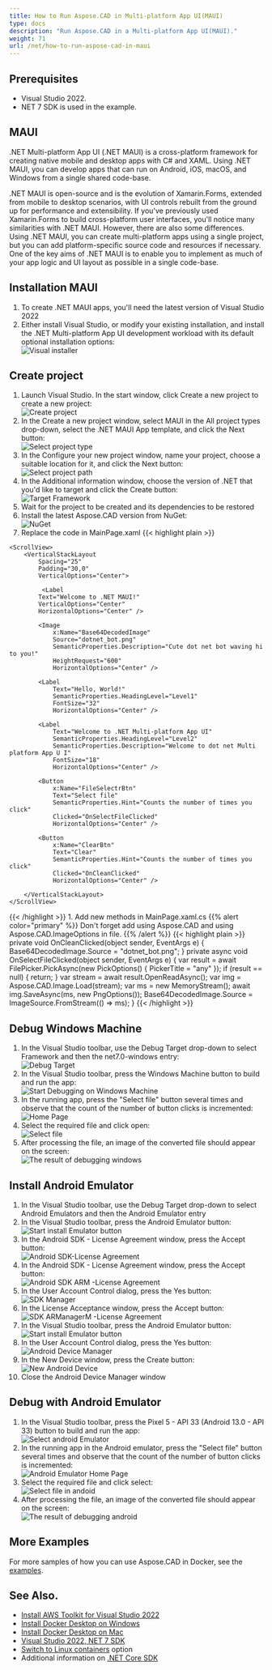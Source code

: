 ```yaml
---
title: How to Run Aspose.CAD in Multi-platform App UI(MAUI)
type: docs
description: "Run Aspose.CAD in a Multi-platform App UI(MAUI)."
weight: 71
url: /net/how-to-run-aspose-cad-in-maui
---
```


## Prerequisites
- Visual Studio 2022.
- NET 7 SDK is used in the example.


## MAUI

.NET Multi-platform App UI (.NET MAUI) is a cross-platform framework for creating native mobile and desktop apps with C# and XAML.
Using .NET MAUI, you can develop apps that can run on Android, iOS, macOS, and Windows from a single shared code-base.

.NET MAUI is open-source and is the evolution of Xamarin.Forms, extended from mobile to desktop scenarios, with UI controls rebuilt from the ground up for performance and extensibility.
If you've previously used Xamarin.Forms to build cross-platform user interfaces, you'll notice many similarities with .NET MAUI.
However, there are also some differences.
Using .NET MAUI, you can create multi-platform apps using a single project, but you can add platform-specific source code and resources if necessary.
One of the key aims of .NET MAUI is to enable you to implement as much of your app logic and UI layout as possible in a single code-base.


## Installation MAUI

1. To create .NET MAUI apps, you'll need the latest version of Visual Studio 2022
1. Either install Visual Studio, or modify your existing installation, and install the .NET Multi-platform App UI development workload with its default optional installation options:<br>
![Visual installer](visual-installer.png)


## Create project

1. Launch Visual Studio. In the start window, click Create a new project to create a new project:<br>
![Create project](create-project.png)<br>
1. In the Create a new project window, select MAUI in the All project types drop-down, select the .NET MAUI App template, and click the Next button:<br>
![Select project type](select-project.png)<br>
1. In the Configure your new project window, name your project, choose a suitable location for it, and click the Next button:<br>
![Select project path](select-project-path.png)<br>
1. In the Additional information window, choose the version of .NET that you'd like to target and click the Create button:<br>
![Target Framework](select-framework.png)<br>
1. Wait for the project to be created and its dependencies to be restored
1. Install the latest Aspose.CAD version from NuGet:<br>
![NuGet](nuget.png)<br>
1. Replace the code in MainPage.xaml
{{< highlight plain >}}
<?xml version="1.0" encoding="utf-8" ?>
<ContentPage xmlns="http://schemas.microsoft.com/dotnet/2021/maui"
             xmlns:x="http://schemas.microsoft.com/winfx/2009/xaml"
             x:Class="MauiApp1.MainPage">

    <ScrollView>
        <VerticalStackLayout
            Spacing="25"
            Padding="30,0"
            VerticalOptions="Center">

             <Label 
            Text="Welcome to .NET MAUI!"
            VerticalOptions="Center" 
            HorizontalOptions="Center" />

            <Image
                x:Name="Base64DecodedImage"
                Source="dotnet_bot.png"
                SemanticProperties.Description="Cute dot net bot waving hi to you!"
                HeightRequest="600"
                HorizontalOptions="Center" />

            <Label
                Text="Hello, World!"
                SemanticProperties.HeadingLevel="Level1"
                FontSize="32"
                HorizontalOptions="Center" />

            <Label
                Text="Welcome to .NET Multi-platform App UI"
                SemanticProperties.HeadingLevel="Level2"
                SemanticProperties.Description="Welcome to dot net Multi platform App U I"
                FontSize="18"
                HorizontalOptions="Center" />

            <Button
                x:Name="FileSelectrBtn"
                Text="Select file"
                SemanticProperties.Hint="Counts the number of times you click"
                Clicked="OnSelectFileClicked"
                HorizontalOptions="Center" />

            <Button
                x:Name="ClearBtn"
                Text="Clear"
                SemanticProperties.Hint="Counts the number of times you click"
                Clicked="OnCleanClicked"
                HorizontalOptions="Center" />

        </VerticalStackLayout>
    </ScrollView>
</ContentPage>
{{< /highlight >}}
1. Add new methods in MainPage.xaml.cs
{{% alert color="primary" %}} 
Don't forget add using Aspose.CAD and using Aspose.CAD.ImageOptions in file.
{{% /alert %}}
{{< highlight plain >}}
private void OnCleanClicked(object sender, EventArgs e)
{
    Base64DecodedImage.Source = "dotnet_bot.png";
}
private async void OnSelectFileClicked(object sender, EventArgs e)
{
    var result = await FilePicker.PickAsync(new PickOptions()
    {
        PickerTitle = "any"
    });
    if (result == null)
    {
        return;
    }
    var stream = await result.OpenReadAsync();
    var img = Aspose.CAD.Image.Load(stream);
    var ms = new MemoryStream();
    await img.SaveAsync(ms, new PngOptions());
    Base64DecodedImage.Source = ImageSource.FromStream(() => ms);
}
{{< /highlight >}}


## Debug Windows Machine

1. In the Visual Studio toolbar, use the Debug Target drop-down to select Framework and then the net7.0-windows entry:<br>
![Debug Target](windows-mode.png)<br>
1. In the Visual Studio toolbar, press the Windows Machine button to build and run the app:<br>
![Start Debugging on Windows Machine](windows-start-debug.png)<br>
1. In the running app, press the "Select file" button several times and observe that the count of the number of button clicks is incremented:<br>
![Home Page](windows-home-page.png)<br>
1. Select the required file and click open:<br>
![Select file](select-file.png)<br>
1. After processing the file, an image of the converted file should appear on the screen:<br>
![The result of debugging windows](windows-result.png)


## Install Android Emulator

1. In the Visual Studio toolbar, use the Debug Target drop-down to select Android Emulators and then the Android Emulator entry
1. In the Visual Studio toolbar, press the Android Emulator button:<br>
![Start install Emulator button](start-install-emulator.png)<br>
1. In the Android SDK - License Agreement window, press the Accept button:<br>
![Android SDK-License Agreement](android-sdk-1.png)<br>
1. In the Android SDK - License Agreement window, press the Accept button:<br>
![Android SDK ARM -License Agreement](android-sdk-2.png)<br>
1. In the User Account Control dialog, press the Yes button:<br>
![SDK Manager](android-sdk-3.png)<br>
1. In the License Acceptance window, press the Accept button:<br>
![SDK ARManagerM -License Agreement](android-sdk-4.png)<br>
1. In the Visual Studio toolbar, press the Android Emulator button:<br>
![Start install Emulator button](start-install-emulator.png)<br>
1. In the User Account Control dialog, press the Yes button:<br>
![Android Device Manager](android-device-manager.png)<br>
1. In the New Device window, press the Create button:<br>
![New Android Device](android-new-device.png)<br>
1. Close the Android Device Manager window


## Debug with Android Emulator

1. In the Visual Studio toolbar, press the Pixel 5 - API 33 (Android 13.0 - API 33) button to build and run the app:<br>
![Select android Emulator](select-android-emulator.png)<br>
1. In the running app in the Android emulator, press the "Select file" button several times and observe that the count of the number of button clicks is incremented:<br>
![Android Emulator Home Page](android-home-page.png)<br>
1. Select the required file and click select:<br>
![Select file in andoid](android-select-file.png)<br>
1. After processing the file, an image of the converted file should appear on the screen:<br>
![The result of debugging android](android-result.png)


## More Examples

For more samples of how you can use Aspose.CAD in Docker, see the [examples](https://github.com/aspose-cad/Aspose.CAD-Documentation).


## See Also.

- [Install AWS Toolkit for Visual Studio 2022](https://marketplace.visualstudio.com/items?itemName=AmazonWebServices.AWSToolkitforVisualStudio2022)
- [Install Docker Desktop on Windows](https://docs.docker.com/docker-for-windows/install/)
- [Install Docker Desktop on Mac](https://docs.docker.com/docker-for-mac/install/)
- [Visual Studio 2022, NET 7 SDK](https://docs.microsoft.com/en-us/dotnet/core/install/windows?tabs=net70#dependencies)
- [Switch to Linux containers](https://docs.docker.com/docker-for-windows/#switch-between-windows-and-linux-containers) option
- Additional information on [.NET Core SDK](https://hub.docker.com/_/microsoft-dotnet-sdk)